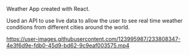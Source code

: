 Weather App created with React.

Used an API to use live data to allow the user to see real time weather conditions from different cities around the world.



https://user-images.githubusercontent.com/123995987/233808347-4e3f6d9e-fdb0-45d9-bd62-9c9eaf003575.mp4

